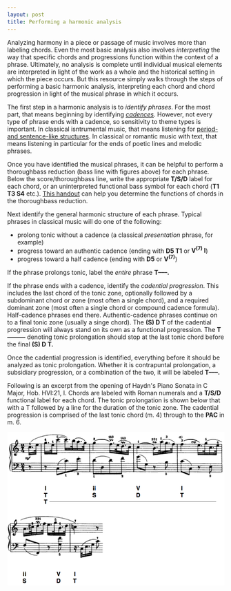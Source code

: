 ```yaml
---
layout: post
title: Performing a harmonic analysis
---
```


Analyzing harmony in a piece or passage of music involves more than labeling chords. Even the most basic analysis also involves *interpreting* the way that specific chords and progressions function within the context of a phrase. Ultimately, no analysis is complete until individual musical elements are interpreted in light of the work as a whole and the historical setting in which the piece occurs. But this resource simply walks through the steps of performing a basic harmonic analysis, interpreting each chord and chord progression in light of the musical phrase in which it occurs.

The first step in a harmonic analysis is to *identify phrases*. For the most part, that means beginning by identifying [*cadences*](cadenceTypes.html). However, not every type of phrase ends with a cadence, so sensitivity to theme types is important. In classical isntrumental music, that means listening for [period- and sentence-like structures](classicalThemes.html). In classical or romantic music with text, that means listening in particular for the ends of poetic lines and melodic phrases.

Once you have identified the musical phrases, it can be helpful to perform a thoroughbass reduction (bass line with figures above) for each phrase. Below the score/thoroughbass line, write the appropriate **T/S/D** label for each chord, or an uninterpreted functional bass symbol for each chord (**T1 T3 S4** etc.). [This handout](Graphics/Handouts/HarmoniesByBassScaleDegree.pdf) can help you determine the functions of chords in the thoroughbass reduction.

Next identify the general harmonic structure of each phrase. Typical phrases in classical music will do one of the following:

- prolong tonic without a cadence (a classical *presentation* phrase, for example)  
- progress toward an authentic cadence (ending with **D5 T1** or **V<sup>(7)</sup> I**)  
- progress toward a half cadence (ending with **D5** or **V<sup>(7)</sup>**)

If the phrase prolongs tonic, label the *entire* phrase **T–––.**

If the phrase ends with a cadence, identify the *cadential progression*. This includes the last chord of the tonic zone, optionally followed by a subdominant chord or zone (most often a single chord), and a required dominant zone (most often a single chord or compound cadence formula). Half-cadence phrases end there. Authentic-cadence phrases continue on to a final tonic zone (usually a singe chord). The **(S) D T** of the cadential progression will always stand on its own as a functional progression. The **T———** denoting tonic prolongation should stop at the last tonic chord before the final **(S) D T.**

Once the cadential progression is identified, everything before it should be analyzed as tonic prolongation. Whether it is contrapuntal prolongation, a subsidiary progression, or a combination of the two, it will be labeled **T–––.**

Following is an excerpt from the opening of Haydn's Piano Sonata in C Major, Hob. HVI:21, I. Chords are labeled with Roman numerals and a **T/S/D** functional label for each chord. The tonic prolongation is shown below that with a T followed by a line for the duration of the tonic zone. The cadential progression is comprised of the last tonic chord (m. 4) through to the **PAC** in m. 6.

[![](Graphics/harmony/XVI-21-prolongation.png)](Graphics/harmony/XVI-21-prolongation.png)